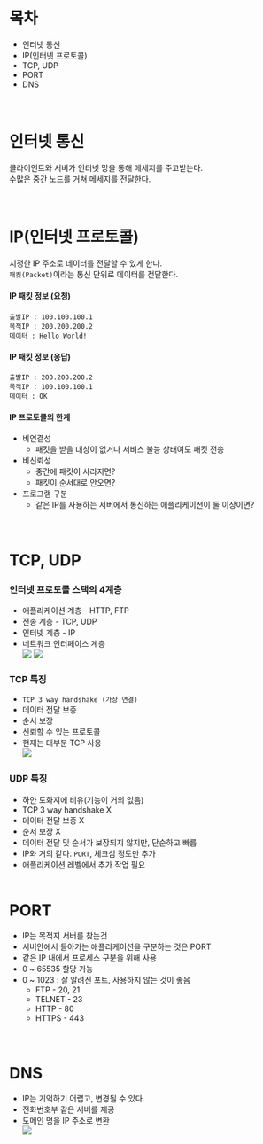 # 목차
- 인터넷 통신
- IP(인터넷 프로토콜)
- TCP, UDP
- PORT
- DNS  
<br><br>  
# 인터넷 통신  
클라이언트와 서버가 인터넷 망을 통해 메세지를 주고받는다.  
수많은 중간 노드를 거쳐 메세지를 전달한다.  
<br><br>  
# IP(인터넷 프로토콜)  
지정한 IP 주소로 데이터를 전달할 수 있게 한다.  
```패킷(Packet)```이라는 통신 단위로 데이터를 전달한다.  
#### IP 패킷 정보 (요청)  
``` 
출발IP : 100.100.100.1  
목적IP : 200.200.200.2  
데이터 : Hello World!
```
#### IP 패킷 정보 (응답)  
```   
출발IP : 200.200.200.2 
목적IP : 100.100.100.1  
데이터 : OK
```
#### IP 프로토콜의 한계
- 비연결성  
  - 패킷을 받을 대상이 없거나 서비스 불능 상태여도 패킷 전송  
- 비신뢰성  
  - 중간에 패킷이 사라지면?  
  - 패킷이 순서대로 안오면?  
- 프로그램 구분  
  - 같은 IP를 사용하는 서버에서 통신하는 애플리케이션이 둘 이상이면?  
<br><br>  
# TCP, UDP  
### 인터넷 프로토콜 스택의 4계층
- 애플리케이션 계층 - HTTP, FTP  
- 전송 계층 - TCP, UDP  
- 인터넷 계층 - IP  
- 네트워크 인터페이스 계층  
![](https://velog.velcdn.com/images%2Fjaeh0on%2Fpost%2F304b3b76-f98a-47d8-8837-382cd350389a%2Fimage.png)
![](https://velog.velcdn.com/images%2Fjaeh0on%2Fpost%2F59ff4fcd-0cfc-4182-8ec7-298f5c3116a3%2Fimage.png)  
### TCP 특징
- ```TCP 3 way handshake (가상 연결)```
- 데이터 전달 보증
- 순서 보장
- 신뢰할 수 있는 프로토콜
- 현재는 대부분 TCP 사용  
![](https://velog.velcdn.com/images%2Fjaeh0on%2Fpost%2Fbcf3bd50-37a5-461b-b76c-95023c0c44a4%2Fimage.png)
### UDP 특징
 - 하얀 도화지에 비유(기능이 거의 없음)
 - TCP 3 way handshake X
 - 데이터 전달 보증 X
 - 순서 보장 X
 - 데이터 전달 및 순서가 보장되지 않지만, 단순하고 빠름
 - IP와 거의 같다. ```PORT```, 체크섬 정도만 추가
 - 애플리케이션 레벨에서 추가 작업 필요
<br><br>
# PORT  
- IP는 목적지 서버를 찾는것
- 서버안에서 돌아가는 애플리케이션을 구분하는 것은 PORT
- 같은 IP 내에서 프로세스 구분을 위해 사용
- 0 ~ 65535 할당 가능
- 0 ~ 1023 : 잘 알려진 포트, 사용하지 않는 것이 좋음
  - FTP - 20, 21
  - TELNET - 23
  - HTTP - 80
  - HTTPS - 443  
<br><br>
# DNS
- IP는 기억하기 어렵고, 변경될 수 있다.
- 전화번호부 같은 서버를 제공
- 도메인 명을 IP 주소로 변환  
![](https://img1.daumcdn.net/thumb/R1280x0/?scode=mtistory2&fname=https%3A%2F%2Fk.kakaocdn.net%2Fdn%2FcdLzta%2FbtrB6u40Cv1%2F832zbgbWRKopwLA73qLQIK%2Fimg.png)




